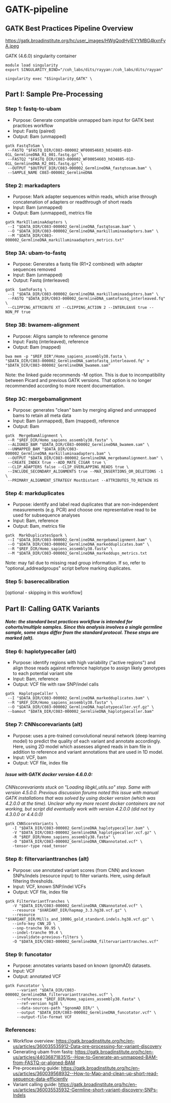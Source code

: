 # GATK-pipeline

## GATK Best Practices Pipeline Overview

https://gatk.broadinstitute.org/hc/user_images/HWgQodHyIEYYMBG4kxnFyA.jpeg

GATK (4.6.0) singularity container
```
module load singularity
export SINGULARITY_BIND="/coh_labs/dits/rayyan:/coh_labs/dits/rayyan"

singularity exec "$Singularity_GATK" \
```
## Part I: Sample Pre-Processing

### Step 1: fastq-to-ubam
- Purpose: Generate compatible unmapped bam input for GATK best practices workflow
- Input: Fastq (paired)
- Output: Bam (unmapped)
```
gatk FastqToSam \
 --FASTQ "$FASTQ_DIR/C083-000002_WF00054603_h034885-01D-01L_GermlineDNA_R1_001.fastq.gz" \
 --FASTQ2 "$FASTQ_DIR/C083-000002_WF00054603_h034885-01D-01L_GermlineDNA_R2_001.fastq.gz" \
 --OUTPUT "$OUTPUT_DIR/C083-000002_GermlineDNA_fastqtosam.bam" \
 --SAMPLE_NAME C083-000002_GermlineDNA
 ```
### Step 2: markadapters
- Purpose: Mark adapter sequences within reads, which arise through concatenation of adapters or readthrough of short reads
- Input: Bam (unmapped)
- Output: Bam (unmapped), metrics file
```
gatk MarkIlluminaAdapters \
 --I "$DATA_DIR/C083-000002_GermlineDNA_fastqtosam.bam" \
 --O "$DATA_DIR/C083-000002_GermlineDNA_markilluminaadapters.bam" \
 --M "$DATA_DIR/C083-000002_GermlineDNA_markilluminaadapters_metrics.txt"
 ```
### Step 3A: ubam-to-fastq
- Purpose: Generates a fastq file (R1+2 combined) with adapter sequences removed
- Input: Bam (unmapped)
- Output: Fastq (interleaved)
```
gatk  SamToFastq \
 --I "$DATA_DIR/C083-000002_GermlineDNA_markilluminaadapters.bam" \
 --FASTQ "$DATA_DIR/C083-000002_GermlineDNA_samtofastq_interleaved.fq" \
 --CLIPPING_ATTRIBUTE XT --CLIPPING_ACTION 2 --INTERLEAVE true --NON_PF true
 ```
### Step 3B: bwamem-alignment
- Purpose: Aligns sample to reference genome
- Input: Fastq (interleaved), reference
- Output: Bam (mapped)
```
bwa mem -p "$REF_DIR"/Homo_sapiens_assembly38.fasta \
"$DATA_DIR/C083-000002_GermlineDNA_samtofastq_interleaved.fq" > "$DATA_DIR/C083-000002_GermlineDNA_bwamem.sam"
```
Note: the linked guide recommends -M option. This is due to incompatibility between Picard and previous GATK versions. That option is no longer recommended according to more recent documentation.

### Step 3C: mergebamalignment
- Purpose: generates "clean" bam by merging aligned and unmapped bams to retain all meta data
- Input: Bam (unmapped), Bam (mapped), reference
- Output: Bam
```
gatk  MergeBamAlignment \
 --R "$REF_DIR/Homo_sapiens_assembly38.fasta" \
 --ALIGNED_BAM "$DATA_DIR/C083-000002_GermlineDNA_bwamem.sam" \
 --UNMAPPED_BAM "$DATA_DIR/C083-000002_GermlineDNA_markilluminaadapters.bam" \
 --OUTPUT "$DATA_DIR/C083-000002_GermlineDNA_mergebamalignment.bam" \
 --CREATE_INDEX true --ADD_MATE_CIGAR true \
 --CLIP_ADAPTERS false --CLIP_OVERLAPPING_READS true \
 --INCLUDE_SECONDARY_ALIGNMENTS true --MAX_INSERTIONS_OR_DELETIONS -1 \
 --PRIMARY_ALIGNMENT_STRATEGY MostDistant --ATTRIBUTES_TO_RETAIN XS
 ```
### Step 4: markduplicates
- Purpose: identify and label read duplicates that are non-independent measurements (e.g. PCR) and choose one representative read to be used for subsequence analyses
- Input: Bam, reference
- Output: Bam, metrics file
```
gatk  MarkDuplicatesSpark \
 --I "$DATA_DIR/C083-000002_GermlineDNA_mergebamalignment.bam" \
 --O "$DATA_DIR/C083-000002_GermlineDNA_markedduplicates.bam" \
 --R "$REF_DIR/Homo_sapiens_assembly38.fasta" \
 --M "$DATA_DIR/C083-000002_GermlineDNA_markeddups_metrics.txt
 ```
 Note: may fail due to missing read group information. If so, refer to "optional_addreadgroups" script before marking duplicates.
### Step 5: baserecalibration
[optional - skipping in this workflow]

 ## Part II: Calling GATK Variants

##### Note: the standard best practices workflow is intended for cohorts/multiple samples. Since this analysis involves a single germline sample, some steps differ from the standard protocol. These steps are marked (alt).

### Step 6: haplotypecaller (alt)
- Purpose: identify regions with high variability ("active regions") and align those reads against reference haplotype to assign likely genotypes to each potential variant site
- Input: Bam, reference
- Output: VCF file with raw SNP/indel calls
```
gatk  HaplotypeCaller \
 --I "$DATA_DIR/C083-000002_GermlineDNA_markedduplicates.bam" \
 --R "$REF_DIR/Homo_sapiens_assembly38.fasta" \
 --O "$DATA_DIR/C083-000002_GermlineDNA_haplotypecaller.vcf.gz" \
 --bamout "$DATA_DIR/C083-000002_GermlineDNA_haplotypecaller.bam"
 ```
### Step 7: CNNscorevariants (alt)
- Purpose: uses a pre-trained convolutional neural network (deep learning model) to predict the quality of each variant and annotate accordingly. Here, using 2D model which assesses aligned reads in bam file in addition to reference and variant annotations that are used in 1D model.
- Input: VCF, bam
- Output: VCF file, index file

##### *Issue with GATK docker version 4.6.0.0:* 
*CNNscorevariants stuck on "Loading libgkl_utils.so" step. Same with version 4.5.0.0. Previous discussion forums noted this issue with manual GATK installations that was solved by using docker version (which was 4.2.0.0 at the time). Unclear why my more recent docker containers are not working, but script did eventually work with version 4.2.0.0 (did not try 4.3.0.0 or 4.4.0.0)*
```
gatk CNNScoreVariants \
   -I "$DATA_DIR/C083-000002_GermlineDNA_haplotypecaller.bam" \
   -V "$DATA_DIR/C083-000002_GermlineDNA_haplotypecaller.vcf.gz" \
   -R "$REF_DIR/Homo_sapiens_assembly38.fasta" \
   -O "$DATA_DIR/C083-000002_GermlineDNA_CNNannotated.vcf" \
   -tensor-type read_tensor
 ```
### Step 8: filtervarianttranches (alt)
- Purpose: use annotated variant scores (from CNN) and known SNPs/indels (resource input) to filter variants. Here, using default filtering thresholds.
- Input: VCF, known SNP/indel VCFs
- Output: VCF file, index file
```
gatk FilterVariantTranches \
   -V "$DATA_DIR/C083-000002_GermlineDNA_CNNannotated.vcf" \
   --resource "$VARIANT_DIR/hapmap_3.3.hg38.vcf.gz" \
   --resource "$VARIANT_DIR/Mills_and_1000G_gold_standard.indels.hg38.vcf.gz" \
   --info-key CNN_2D \
   --snp-tranche 99.95 \
   --indel-tranche 99.4 \
   --invalidate-previous-filters \
   -O "$DATA_DIR/C083-000002_GermlineDNA_filtervarianttranches.vcf"
 ```
### Step 9: funcotator
- Purpose: annotates variants based on known (gnomAD) datasets.
- Input: VCF
- Output: annotated VCF
```
gatk Funcotator \
     --variant "$DATA_DIR/C083-000002_GermlineDNA_filtervarianttranches.vcf" \
     --reference "$REF_DIR/Homo_sapiens_assembly38.fasta" \
     --ref-version hg38 \
     --data-sources-path "$gnomAD_DIR/" \
     --output "$DATA_DIR/C083-000002_GermlineDNA_funcotator.vcf" \
     --output-file-format VCF
 ```
 ### References:
 - Workflow overview: https://gatk.broadinstitute.org/hc/en-us/articles/360035535912-Data-pre-processing-for-variant-discovery
 - Generating ubam from fastq: https://gatk.broadinstitute.org/hc/en-us/articles/4403687183515--How-to-Generate-an-unmapped-BAM-from-FASTQ-or-aligned-BAM
 - Pre-processing guide: https://gatk.broadinstitute.org/hc/en-us/articles/360039568932--How-to-Map-and-clean-up-short-read-sequence-data-efficiently
 - Variant calling guide: https://gatk.broadinstitute.org/hc/en-us/articles/360035535932-Germline-short-variant-discovery-SNPs-Indels